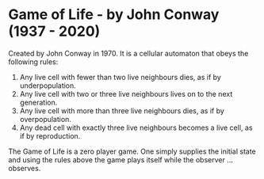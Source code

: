 # Game of Life - by John Conway (1937 - 2020)

Created by John Conway in 1970. It is a cellular automaton that obeys the following rules:

1) Any live cell with fewer than two live neighbours dies, as if by underpopulation.
2) Any live cell with two or three live neighbours lives on to the next generation.
3) Any live cell with more than three live neighbours dies, as if by overpopulation.
4) Any dead cell with exactly three live neighbours becomes a live cell, as if by reproduction.

The Game of Life is a zero player game. One simply supplies the initial state and using the rules above the game plays itself while the observer ... observes.
